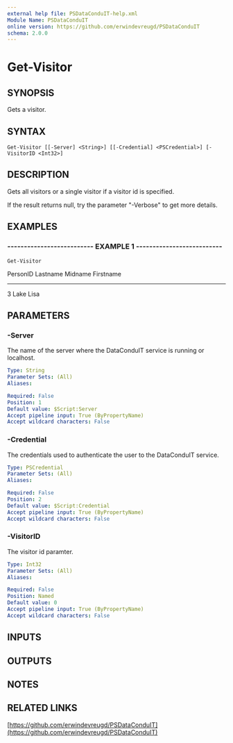 ```yaml
---
external help file: PSDataConduIT-help.xml
Module Name: PSDataConduIT
online version: https://github.com/erwindevreugd/PSDataConduIT
schema: 2.0.0
---
```


# Get-Visitor

## SYNOPSIS
Gets a visitor.

## SYNTAX

```
Get-Visitor [[-Server] <String>] [[-Credential] <PSCredential>] [-VisitorID <Int32>]
```

## DESCRIPTION
Gets all visitors or a single visitor if a visitor id is specified. 

If the result returns null, try the parameter "-Verbose" to get more details.

## EXAMPLES

### -------------------------- EXAMPLE 1 --------------------------
```
Get-Visitor
```

PersonID      Lastname             Midname    Firstname
--------      --------             -------    ---------
3             Lake                            Lisa

## PARAMETERS

### -Server
The name of the server where the DataConduIT service is running or localhost.

```yaml
Type: String
Parameter Sets: (All)
Aliases: 

Required: False
Position: 1
Default value: $Script:Server
Accept pipeline input: True (ByPropertyName)
Accept wildcard characters: False
```

### -Credential
The credentials used to authenticate the user to the DataConduIT service.

```yaml
Type: PSCredential
Parameter Sets: (All)
Aliases: 

Required: False
Position: 2
Default value: $Script:Credential
Accept pipeline input: True (ByPropertyName)
Accept wildcard characters: False
```

### -VisitorID
The visitor id paramter.

```yaml
Type: Int32
Parameter Sets: (All)
Aliases: 

Required: False
Position: Named
Default value: 0
Accept pipeline input: True (ByPropertyName)
Accept wildcard characters: False
```

## INPUTS

## OUTPUTS

## NOTES

## RELATED LINKS

[https://github.com/erwindevreugd/PSDataConduIT](https://github.com/erwindevreugd/PSDataConduIT)

